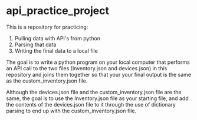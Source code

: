 # api_practice_project

This is a repository for practicing:
  1. Pulling data with API's from python
  2. Parsing that data
  3. Writing the final data to a local file
  
The goal is to write a python program on your local computer that performs an API call
to the two files (Inventory.json and devices.json) in this repository and joins them
together so that your your final output is the same as the custom_inventory.json file.

Although the devices.json file and the custom_inventory.json file are the same, the goal
is to use the Inventory.json file as your starting file, and add the contents of the
devices.json file to it through the use of dictionary parsing to end up with the
custom_inventory.json file.
